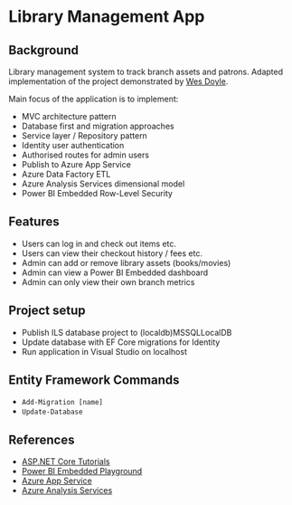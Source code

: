 # Library Management App

## Background
Library management system to track branch assets and patrons. Adapted implementation of the project demonstrated by [Wes Doyle](https://www.youtube.com/watch?v=WTVcLFTgDqs). 

Main focus of the application is to implement:

* MVC architecture pattern
* Database first and migration approaches
* Service layer / Repository pattern
* Identity user authentication
* Authorised routes for admin users
* Publish to Azure App Service
* Azure Data Factory ETL 
* Azure Analysis Services dimensional model
* Power BI Embedded Row-Level Security 

## Features

* Users can log in and check out items etc.
* Users can view their checkout history / fees etc.
* Admin can add or remove library assets (books/movies)
* Admin can view a Power BI Embedded dashboard
* Admin can only view their own branch metrics

## Project setup
* Publish ILS database project to (localdb)MSSQLLocalDB
* Update database with EF Core migrations for Identity
* Run application in Visual Studio on localhost

## Entity Framework Commands

* `Add-Migration [name]`
* `Update-Database`

## References

* [ASP.NET Core Tutorials](https://www.youtube.com/watch?v=4IgC2Q5-yDE&list=PL6n9fhu94yhVkdrusLaQsfERmL_Jh4XmU)
* [Power BI Embedded Playground](https://microsoft.github.io/PowerBI-JavaScript/demo/v2-demo/index.html)
* [Azure App Service](https://azure.microsoft.com/en-gb/services/app-service/#getting-started)
* [Azure Analysis Services](https://docs.microsoft.com/en-us/azure/analysis-services/analysis-services-overview)